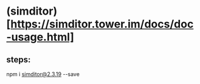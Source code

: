 # (simditor)[https://simditor.tower.im/docs/doc-usage.html]

## steps:
npm i simditor@2.3.19 --save

